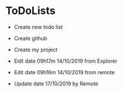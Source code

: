 # ToDoLists

- Create new todo list
- Create github
- Create my project

- Eidt date 09h17m 14/10/2019 from Explorer

- Edit date 09h16m 14/10/2019 from remote

- Update date 17/10/2019 by Remote
